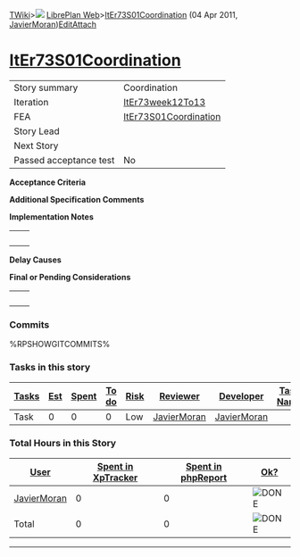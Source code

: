 [TWiki](Main_WebHome)&gt;![](/twiki/pub/TWiki/TWikiDocGraphics/web-bg-small.gif) [LibrePlan Web](LibrePlan_WebHome)&gt;[ItEr73S01Coordination](LibrePlan_ItEr73S01Coordination "Topic revision: 3 (04 Apr 2011 - 11:42:29)") (04 Apr 2011, [JavierMoran](Main_JavierMoran))[Edit](LibrePlan_ItEr73S01Coordination?t=1520343668 "Edit this topic text")[Attach](/twiki/bin/attach/LibrePlan/ItEr73S01Coordination "Attach an image or document to this topic")  

 [ItEr73S01Coordination](LibrePlan_ItEr73S01Coordination)
=========================================================

|                        |                                                          |
|------------------------|----------------------------------------------------------|
| Story summary          | Coordination                                             |
| Iteration              | [ItEr73week12To13](LibrePlan_ItEr73week12To13)           |
| FEA                    | [ItEr73S01Coordination](LibrePlan_ItEr73S01Coordination) |
| Story Lead             |                                                          |
| Next Story             |                                                          |
| Passed acceptance test | No                                                       |

**Acceptance Criteria**

**Additional Specification Comments**

**Implementation Notes**

|     |     |
|-----|-----|
|     |     |

**Delay Causes**

**Final or Pending Considerations**

|     |     |
|-----|-----|
|     |     |

###  Commits

%RPSHOWGITCOMMITS%

###  Tasks in this story

| [Tasks](LibrePlan_ItEr73S01Coordination?sortcol=0;table=2;up=0#sorted_table "Sort by this column") | [Est](LibrePlan_ItEr73S01Coordination?sortcol=1;table=2;up=0#sorted_table "Sort by this column") | [Spent](LibrePlan_ItEr73S01Coordination?sortcol=2;table=2;up=0#sorted_table "Sort by this column") | [To do](LibrePlan_ItEr73S01Coordination?sortcol=3;table=2;up=0#sorted_table "Sort by this column") | [Risk](LibrePlan_ItEr73S01Coordination?sortcol=4;table=2;up=0#sorted_table "Sort by this column") | [Reviewer](LibrePlan_ItEr73S01Coordination?sortcol=5;table=2;up=0#sorted_table "Sort by this column") | [Developer](LibrePlan_ItEr73S01Coordination?sortcol=6;table=2;up=0#sorted_table "Sort by this column") | [Task Name](LibrePlan_ItEr73S01Coordination?sortcol=7;table=2;up=0#sorted_table "Sort by this column") | [Start Date](LibrePlan_ItEr73S01Coordination?sortcol=8;table=2;up=0#sorted_table "Sort by this column") | [Est End Date](LibrePlan_ItEr73S01Coordination?sortcol=9;table=2;up=0#sorted_table "Sort by this column") | [End Date](LibrePlan_ItEr73S01Coordination?sortcol=10;table=2;up=0#sorted_table "Sort by this column") |
|----------------------------------------------------------------------------------------------------|--------------------------------------------------------------------------------------------------|----------------------------------------------------------------------------------------------------|----------------------------------------------------------------------------------------------------|---------------------------------------------------------------------------------------------------|-------------------------------------------------------------------------------------------------------|--------------------------------------------------------------------------------------------------------|--------------------------------------------------------------------------------------------------------|---------------------------------------------------------------------------------------------------------|-----------------------------------------------------------------------------------------------------------|--------------------------------------------------------------------------------------------------------|
| Task                                                                                               | 0                                                                                                | 0                                                                                                  | 0                                                                                                  | Low                                                                                               | [JavierMoran](Main_JavierMoran)                                                                       | [JavierMoran](Main_JavierMoran)                                                                        |                                                                                                        | 21/03/2011                                                                                              | 03/04/2011                                                                                                |                                                                                                        |

###  Total Hours in this Story

| [User](LibrePlan_ItEr73S01Coordination?sortcol=0;table=3;up=0#sorted_table "Sort by this column") | [Spent in XpTracker](LibrePlan_ItEr73S01Coordination?sortcol=1;table=3;up=0#sorted_table "Sort by this column") | [Spent in phpReport](LibrePlan_ItEr73S01Coordination?sortcol=2;table=3;up=0#sorted_table "Sort by this column") | [Ok?](LibrePlan_ItEr73S01Coordination?sortcol=3;table=3;up=0#sorted_table "Sort by this column") |
|---------------------------------------------------------------------------------------------------|-----------------------------------------------------------------------------------------------------------------|-----------------------------------------------------------------------------------------------------------------|--------------------------------------------------------------------------------------------------|
| [JavierMoran](Main_JavierMoran)                                                                   | 0                                                                                                               | 0                                                                                                               | ![DONE](/twiki/pub/TWiki/TWikiDocGraphics/choice-yes.gif "DONE")                                 |
| Total                                                                                             | 0                                                                                                               | 0                                                                                                               | ![DONE](/twiki/pub/TWiki/TWikiDocGraphics/choice-yes.gif "DONE")                                 |

------------------------------------------------------------------------
